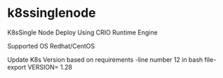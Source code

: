 # k8ssinglenode
K8sSingle Node Deploy Using CRIO Runtime Engine


Supported OS Redhat/CentOS

Update K8s Version based on requirements -line number 12 in bash file-  export VERSION= 1.28 
